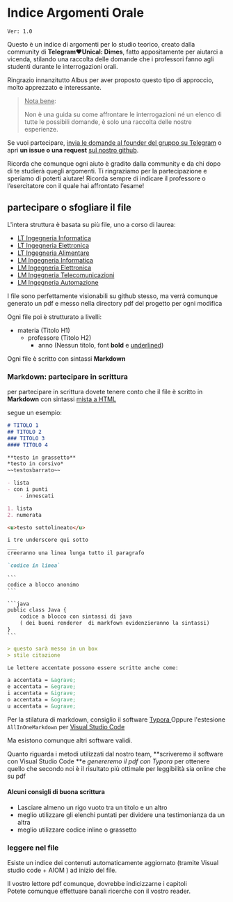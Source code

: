 # Indice Argomenti Orale

`Ver: 1.0`

Questo è un indice di argomenti per lo studio teorico, creato dalla community di **Telegram:heart:Unical: Dimes**, fatto appositamente per aiutarci a vicenda, stilando una raccolta delle domande che i professori fanno agli studenti durante le interrogazioni orali.

Ringrazio innanzitutto Albus per aver proposto questo tipo di
approccio, molto apprezzato e interessante.

>  <u>Nota bene</u>:
>
>  Non è una guida su come affrontare le interrogazioni né un elenco di tutte le possibili domande, è solo una raccolta delle nostre esperienze. 

Se vuoi partecipare, <u>invia le domande al founder del gruppo su Telegram</u> o apri **un issue o una request** [sul nostro github](https://github.com/UnicalLoveTelegram/IndiceArgomentiOrale). 

Ricorda che comunque ogni aiuto è gradito dalla community e da chi dopo di te studierà quegli argomenti. Ti ringraziamo per la partecipazione e speriamo di poterti aiutare! 
Ricorda sempre di indicare il professore o l’esercitatore con il quale hai affrontato l’esame!


## partecipare o sfogliare il file

L'intera struttura è basata su più file, uno a corso di laurea:

- [LT Ingegneria Informatica](https://github.com/UnicalLoveTelegram/IndiceArgomentiOrale/blob/main/LT_Ingegneria%20Informatica_IndiceDomandeOrali.md)
- [LT Ingegneria Elettronica](https://github.com/UnicalLoveTelegram/IndiceArgomentiOrale/blob/main/LT_Ingegneria%20Elettronica_IndiceDomandeOrali.md)
- [LT Ingegneria Alimentare](https://github.com/UnicalLoveTelegram/IndiceArgomentiOrale/blob/main/LT_Ingegneria%20Alimentare_IndiceDomandeOrali.md)
- [LM Ingegneria Informatica](https://github.com/UnicalLoveTelegram/IndiceArgomentiOrale/blob/main/LM_Ingegneria%20Informatica_IndiceDomandeOrali.md)
- [LM Ingegneria Elettronica](https://github.com/UnicalLoveTelegram/IndiceArgomentiOrale/blob/main/LT_Ingegneria%20Elettronica_IndiceDomandeOrali.md)
- [LM Ingegneria Telecomunicazioni](https://github.com/UnicalLoveTelegram/IndiceArgomentiOrale/blob/main/LM_Ingegneria%20Telecomunicazioni_IndiceDomandeOrali.md)
- [LM Ingegneria Automazione](https://github.com/UnicalLoveTelegram/IndiceArgomentiOrale/blob/main/LM_Ingegneria%20Automazione_IndiceDomandeOrali.md)

I file sono perfettamente visionabili su github stesso, ma verrà comunque generato un pdf e messo nella directory pdf del progetto per ogni modifica

Ogni file poi è strutturato a livelli:

- materia (Titolo H1)
  - professore (Titolo H2)
    - anno (Nessun titolo, font **bold** e <u>underlined</u>)

Ogni file è scritto con sintassi **Markdown**

### Markdown: partecipare in scrittura

per partecipare in scrittura dovete tenere conto che il file è scritto in **Markdown** con sintassi <u>mista a HTML</u>

segue un esempio:

```markdown
# TITOLO 1
## TITOLO 2
### TITOLO 3 
#### TITOLO 4

**testo in grassetto**
*testo in corsivo*
~~testosbarrato~~

- lista
- con i punti
	- innescati

1. lista
2. numerata

<u>testo sottolineato</u>

i tre underscore qui sotto
___
creeranno una linea lunga tutto il paragrafo

`codice in linea`

​```
codice a blocco anonimo
​```

​```java
public class Java { 
	codice a blocco con sintassi di java 
	( dei buoni renderer  di markfown evidenzieranno la sintassi)
}
​```

> questo sarà messo in un box
> stile citazione

Le lettere accentate possono essere scritte anche come: 

a accentata = &agrave;
e accentata = &egrave;
i accentata = &igrave;
o accentata = &ograve;
u accentata = &ugrave;

```

Per la stilatura di markdown, consiglio il software [Typora
](https://typora.io) Oppure l'estesione `AllInOneMarkdown` per [Visual Studio Code](https://code.visualstudio.com/)

Ma esistono comunque altri software validi.  

Quanto riguarda i metodi utilizzati dal nostro team, **scriveremo il software con Visual Studio Code **e *genereremo il pdf con Typora* per ottenere quello che secondo noi è il risultato più ottimale per leggibilità sia online che su pdf

#### Alcuni consigli di buona scrittura 

- Lasciare almeno un rigo vuoto tra un titolo e un altro
- meglio utilizzare gli elenchi puntati per dividere una testimonianza da un altra
- meglio utilizzare codice inline o grassetto


### leggere nel  file

Esiste un indice dei contenuti automaticamente aggiornato (tramite Visual studio code + AIOM ) ad inizio del file.  

Il vostro lettore pdf comunque, dovrebbe indicizzarne i capitoli  
Potete comunque effettuare banali ricerche con il vostro reader.
